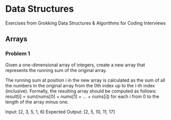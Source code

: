 # Data Structures
Exercises from Grokking Data Structures & Algorithms for Coding Interviews
## Arrays
### Problem 1
Given a one-dimensional array of integers, create a new array that represents the running sum of the original array.

The running sum at position i in the new array is calculated as the sum of all the numbers in the original array from the 0th index up to the i-th index (inclusive). Formally, the resulting array should be computed as follows: result[i] = sum(nums[0] + nums[1] + ... + nums[i]) for each i from 0 to the length of the array minus one.

Input: [2, 3, 5, 1, 6]
Expected Output: [2, 5, 10, 11, 17]
